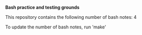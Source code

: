 **Bash practice and testing grounds**

This repository contains the following number of bash notes:
4

To update the number of bash notes, run 'make'
